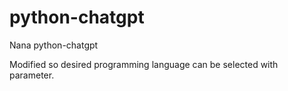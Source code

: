 # python-chatgpt
Nana python-chatgpt

Modified so desired programming language can be selected with parameter.
